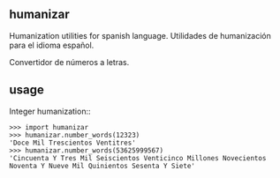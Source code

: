 humanizar
--------

Humanization utilities for spanish language. 
Utilidades de humanización para el idioma español.

Convertidor de números a letras.

usage
-----

Integer humanization::

    >>> import humanizar
    >>> humanizar.number_words(12323)
    'Doce Mil Trescientos Ventitres'
    >>> humanizar.number_words(53625999567)
    'Cincuenta Y Tres Mil Seiscientos Venticinco Millones Novecientos Noventa Y Nueve Mil Quinientos Sesenta Y Siete'
